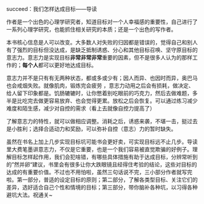 succeed：我们怎样达成目标——导读

作者是一个出色的心理学研究者，知道目标对一个人幸福感的重要性，自己进行了一系列心理学研究，也能抓住相关研究的本质；还是一个出色的写作者。

本书核心信息是人可以改变。大多数人对失败的归因都是错误的，觉得自己和别人有了强烈的目标但没达成，是缺乏抵制诱惑、分心和其他目标召唤、坚守原目标的意志力。意志力是实现目标**非常非常非常**重要的因素，但不是很多人认为的那样工作的；**每个人**都可以更好地达成目标。

意志力并不是只有有无两种状态，都或多或少有；因人而异、也因时而异，奥巴马也会戒烟失败。就像肌肉，锻炼完会疲劳 ，意志力动用之后会有损耗，做决定、给人留下印象都是。饥肠辘辘时，让你憋着别吃眼前的巧克力，然后去做难题，多半是比吃完去做更容易放弃、也会觉得更累。放松之后会恢复。可以通过练习减少难度和陌生感，减少对自控的需求（看上去就像自控力提高了）

了解意志力的特性，就可以做相应调整。消耗之后，诱惑来袭，不堪一击，挺过去是小胜利；选择合适动力和奖励，可以弥补自控（意志）力的暂时缺失。

虽然在书名上加上几步实现目标坑可能书会更好卖，可实现目标远不止几步。导读里大费笔墨讲意志力，不仅是它重要，也是一个我们容易被直觉欺骗的好例子。理解目标怎样起作用，我们会犯啥错，有哪些具体措施有助于达成目标，分辨常听到的”然并卵“建议，书里会有很多让你大跌眼镜且经得住考验的结论，这些对目标的达成的有重要价值。不过也不用怕啦，虽然三句话说不完，三小部分作者就写完啦。第一部分，普适的设定目标的原则；第二部分，了解各类型目标、关注它们的差异，选好适合自己个性和情境的目标；第三部分，带你脑补各种坑，以习得各种避坑大法。祝通关~